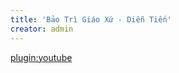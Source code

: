 ```yaml
---
title: 'Bảo Trì Giáo Xứ - Diễn Tiến'
creator: admin
---
```


[plugin:youtube](https://youtu.be/P8WOXMHWXuE)